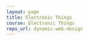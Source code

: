 ```yaml
---
layout: page
title: Electronic Things
course: Electronic Things
repo_url: dynamic-web-design
---
```

